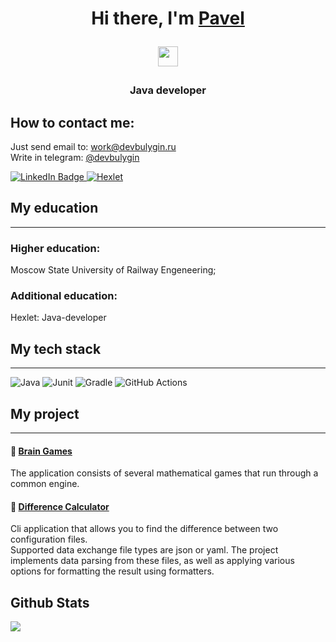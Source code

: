 <h1 align="center">Hi there, I'm <a href="https://github.com/devbulygin">Pavel</a> 

<img src="https://github.com/devbulygin/devbulygin/raw/main/Hi.gif" height="32"/></h1>

<h3 align="center">Java developer</h3>



## How to contact me:  
Just send email to: [work@devbulygin.ru](work@devbulygin.ru)  
Write in telegram: [@devbulygin](https://t.me/devbulygin)

<div id="badges">

  <a href = "www.linkedin.com/in/devbulygin">
<img src="https://img.shields.io/badge/LinkedIn-blue?style=for-the-badge&logo=linkedin&logoColor=white" alt="LinkedIn Badge"/>
</a>


<a href = "https://ru.hexlet.io/u/devbulygin">
<img src="https://img.shields.io/badge/hexlet-black?style=for-the-badge" alt="Hexlet"/>
</a>
  
</div>


[//]: # (## About me)



## My education

---

### Higher education:
Moscow State University of Railway Engeneering;
### Additional education: 
Hexlet: Java-developer

## My tech stack

---
![Java](https://img.shields.io/badge/java-%23ED8B00.svg?style=for-the-badge&logo=java&logoColor=white)
![Junit](https://img.shields.io/badge/Junit-gold?style=for-the-badge&logo=junit&logoColor=white)
![Gradle](https://img.shields.io/badge/Gradle-02303A.svg?style=for-the-badge&logo=Gradle&logoColor=white)
![GitHub Actions](https://img.shields.io/badge/github%20actions-%232671E5.svg?style=for-the-badge&logo=githubactions&logoColor=white)


## My project

----
#### 🧮 [Brain Games](https://github.com/devbulygin/java-project-lvl1)
The application consists of several mathematical games that run through a common engine.

#### 🟰 [Difference Calculator](https://github.com/devbulygin/java-project-71)

Cli application that allows you to find the difference between two configuration files.  
Supported data exchange file types are json or yaml. The project implements data parsing from these files, as well as applying various options for formatting the result using formatters.




## Github Stats

[//]: # ([![trophy]&#40;https://github-profile-trophy.vercel.app/?username=devbulygin&#41;]&#40;https://github.com/devbulygin&#41;  )
![](https://komarev.com/ghpvc/?username=devbulygin)

